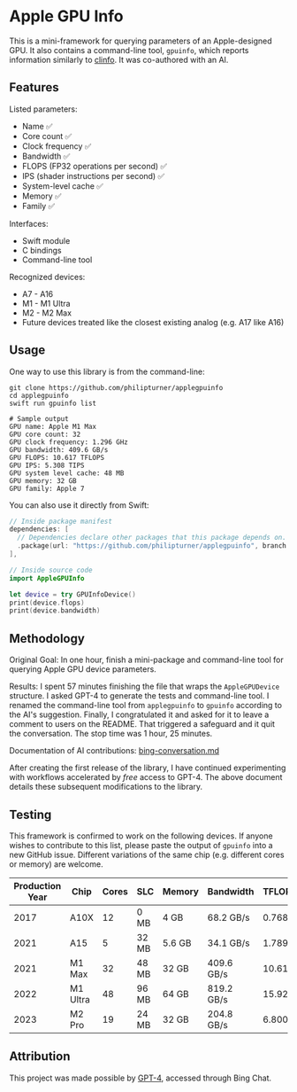 # Apple GPU Info

This is a mini-framework for querying parameters of an Apple-designed GPU. It also contains a command-line tool, `gpuinfo`, which reports information similarly to [clinfo](https://github.com/Oblomov/clinfo). It was co-authored with an AI.

## Features

Listed parameters:
- Name ✅
- Core count ✅
- Clock frequency ✅
- Bandwidth ✅
- FLOPS (FP32 operations per second) ✅
- IPS (shader instructions per second) ✅
- System-level cache ✅
- Memory ✅
- Family ✅

Interfaces:
- Swift module
- C bindings
- Command-line tool

Recognized devices:
- A7 - A16
- M1 - M1 Ultra
- M2 - M2 Max
- Future devices treated like the closest existing analog (e.g. A17 like A16)

## Usage

One way to use this library is from the command-line:

```
git clone https://github.com/philipturner/applegpuinfo
cd applegpuinfo
swift run gpuinfo list

# Sample output
GPU name: Apple M1 Max
GPU core count: 32
GPU clock frequency: 1.296 GHz
GPU bandwidth: 409.6 GB/s
GPU FLOPS: 10.617 TFLOPS
GPU IPS: 5.308 TIPS
GPU system level cache: 48 MB
GPU memory: 32 GB
GPU family: Apple 7
```

You can also use it directly from Swift:

```swift
// Inside package manifest
dependencies: [
  // Dependencies declare other packages that this package depends on.
  .package(url: "https://github.com/philipturner/applegpuinfo", branch: "main"),
],

// Inside source code
import AppleGPUInfo

let device = try GPUInfoDevice()
print(device.flops)
print(device.bandwidth)
```

## Methodology

Original Goal: In one hour, finish a mini-package and command-line tool for querying Apple GPU device parameters.

Results: I spent 57 minutes finishing the file that wraps the `AppleGPUDevice` structure. I asked GPT-4 to generate the tests and command-line tool. I renamed the command-line tool from `applegpuinfo` to `gpuinfo` according to the AI's suggestion. Finally, I congratulated it and asked for it to leave a comment to users on the README. That triggered a safeguard and it quit the conversation. The stop time was 1 hour, 25 minutes.

Documentation of AI contributions: [bing-conversation.md](./Documentation/bing-conversation.md)

After creating the first release of the library, I have continued experimenting with workflows accelerated by _free_ access to GPT-4. The above document details these subsequent modifications to the library.

## Testing

This framework is confirmed to work on the following devices. If anyone wishes to contribute to this list, please paste the output of `gpuinfo` into a new GitHub issue. Different variations of the same chip (e.g. different cores or memory) are welcome.

| Production Year | Chip | Cores | SLC | Memory | Bandwidth | TFLOPS |
| --------------- | --- | ----- | ------ | ---- | --------- | ------ |
| 2017 | A10X     | 12 | 0 MB | 4 GB | 68.2 GB/s | 0.768 |
| 2021 | A15      | 5  | 32 MB | 5.6 GB | 34.1 GB/s | 1.789 |
| 2021 | M1 Max   | 32 | 48 MB | 32 GB | 409.6 GB/s | 10.617 |
| 2022 | M1 Ultra | 48 | 96 MB | 64 GB | 819.2 GB/s | 15.925 |
| 2023 | M2 Pro   | 19 | 24 MB | 32 GB | 204.8 GB/s | 6.800 |

## Attribution

This project was made possible by [GPT-4](https://openai.com/research/gpt-4), accessed through Bing Chat.
